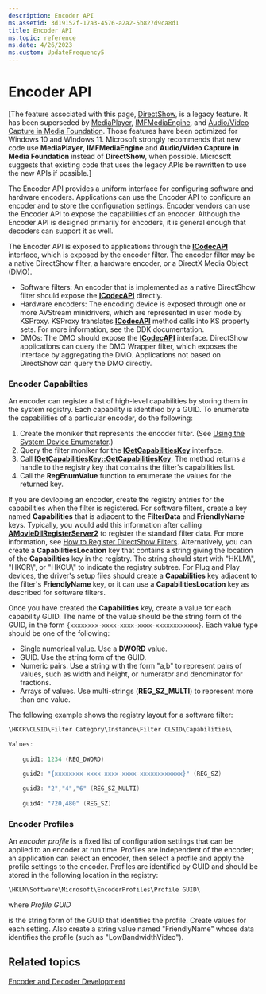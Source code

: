 ```yaml
---
description: Encoder API
ms.assetid: 3d19152f-17a3-4576-a2a2-5b827d9ca8d1
title: Encoder API
ms.topic: reference
ms.date: 4/26/2023
ms.custom: UpdateFrequency5
---
```


# Encoder API

\[The feature associated with this page, [DirectShow](/windows/win32/directshow/directshow), is a legacy feature. It has been superseded by [MediaPlayer](/uwp/api/Windows.Media.Playback.MediaPlayer), [IMFMediaEngine](/windows/win32/api/mfmediaengine/nn-mfmediaengine-imfmediaengine), and [Audio/Video Capture in Media Foundation](/windows/win32/medfound/audio-video-capture-in-media-foundation). Those features have been optimized for Windows 10 and Windows 11. Microsoft strongly recommends that new code use **MediaPlayer**, **IMFMediaEngine** and **Audio/Video Capture in Media Foundation** instead of **DirectShow**, when possible. Microsoft suggests that existing code that uses the legacy APIs be rewritten to use the new APIs if possible.\]

The Encoder API provides a uniform interface for configuring software and hardware encoders. Applications can use the Encoder API to configure an encoder and to store the configuration settings. Encoder vendors can use the Encoder API to expose the capabilities of an encoder. Although the Encoder API is designed primarily for encoders, it is general enough that decoders can support it as well.

The Encoder API is exposed to applications through the [**ICodecAPI**](/windows/desktop/api/Strmif/nn-strmif-icodecapi) interface, which is exposed by the encoder filter. The encoder filter may be a native DirectShow filter, a hardware encoder, or a DirectX Media Object (DMO).

-   Software filters: An encoder that is implemented as a native DirectShow filter should expose the [**ICodecAPI**](/windows/desktop/api/Strmif/nn-strmif-icodecapi) directly.
-   Hardware encoders: The encoding device is exposed through one or more AVStream minidrivers, which are represented in user mode by KSProxy. KSProxy translates [**ICodecAPI**](/windows/desktop/api/Strmif/nn-strmif-icodecapi) method calls into KS property sets. For more information, see the DDK documentation.
-   DMOs: The DMO should expose the [**ICodecAPI**](/windows/desktop/api/Strmif/nn-strmif-icodecapi) interface. DirectShow applications can query the DMO Wrapper filter, which exposes the interface by aggregating the DMO. Applications not based on DirectShow can query the DMO directly.

### Encoder Capabilties

An encoder can register a list of high-level capabilities by storing them in the system registry. Each capability is identified by a GUID. To enumerate the capabilities of a particular encoder, do the following:

1.  Create the moniker that represents the encoder filter. (See [Using the System Device Enumerator](using-the-system-device-enumerator.md).)
2.  Query the filter moniker for the [**IGetCapabilitiesKey**](/windows/desktop/api/Strmif/nn-strmif-igetcapabilitieskey) interface.
3.  Call [**IGetCapabilitiesKey::GetCapabilitiesKey**](/windows/desktop/api/Strmif/nf-strmif-igetcapabilitieskey-getcapabilitieskey). The method returns a handle to the registry key that contains the filter's capabilities list.
4.  Call the **RegEnumValue** function to enumerate the values for the returned key.

If you are devloping an encoder, create the registry entries for the capabilities when the filter is registered. For software filters, create a key named **Capabilities** that is adjacent to the **FilterData** and **FriendlyName** keys. Typically, you would add this information after calling [**AMovieDllRegisterServer2**](amoviedllregisterserver2.md) to register the standard filter data. For more information, see [How to Register DirectShow Filters](how-to-register-directshow-filters.md). Alternatively, you can create a **CapabilitiesLocation** key that contains a string giving the location of the **Capabilities** key in the registry. The string should start with "HKLM\\", "HKCR\\", or "HKCU\\" to indicate the registry subtree. For Plug and Play devices, the driver's setup files should create a **Capabilities** key adjacent to the filter's **FriendlyName** key, or it can use a **CapabilitiesLocation** key as described for software filters.

Once you have created the **Capabilities** key, create a value for each capability GUID. The name of the value should be the string form of the GUID, in the form `{xxxxxxxx-xxxx-xxxx-xxxx-xxxxxxxxxxxx}`. Each value type should be one of the following:

-   Single numerical value. Use a **DWORD** value.
-   GUID. Use the string form of the GUID.
-   Numeric pairs. Use a string with the form "a,b" to represent pairs of values, such as width and height, or numerator and denominator for fractions.
-   Arrays of values. Use multi-strings (**REG\_SZ\_MULTI**) to represent more than one value.

The following example shows the registry layout for a software filter:


```C++
\HKCR\CLSID\Filter Category\Instance\Filter CLSID\Capabilities\
    
Values: 
    
    guid1: 1234 (REG_DWORD)   
    
    guid2: "{xxxxxxxx-xxxx-xxxx-xxxx-xxxxxxxxxxxx}" (REG_SZ)
    
    guid3: "2","4","6" (REG_SZ_MULTI)
    
    guid4: "720,480" (REG_SZ) 
```



### Encoder Profiles

An *encoder profile* is a fixed list of configuration settings that can be applied to an encoder at run time. Profiles are independent of the encoder; an application can select an encoder, then select a profile and apply the profile settings to the encoder. Profiles are identified by GUID and should be stored in the following location in the registry:


```C++
\HKLM\Software\Microsoft\EncoderProfiles\Profile GUID\
```



where *Profile GUID*

is the string form of the GUID that identifies the profile. Create values for each setting. Also create a string value named "FriendlyName" whose data identifies the profile (such as "LowBandwidthVideo").

## Related topics

<dl> <dt>

[Encoder and Decoder Development](encoder-and-decoder-development.md)
</dt> </dl>

 

 



